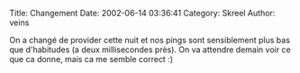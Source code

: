 Title: Changement
Date: 2002-06-14 03:36:41
Category: Skreel
Author: veins

On a changé de provider cette nuit et nos pings sont sensiblement plus bas que d'habitudes (a deux millisecondes près).
On va attendre demain voir ce que ca donne, mais ca me semble correct  :)